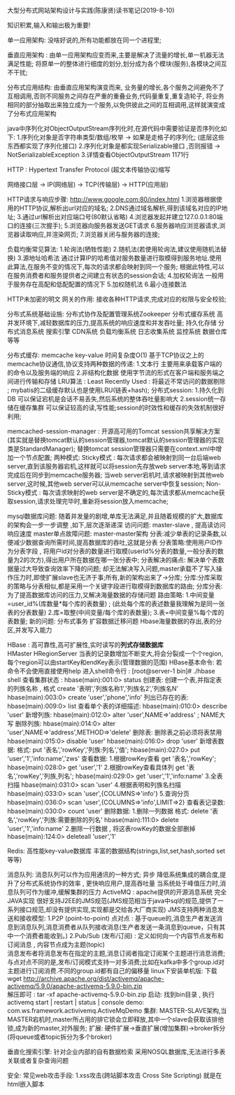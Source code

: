 大型分布式网站架构设计与实践(陈康贤)读书笔记(2019-8-10)

知识积累,输入和输出极为重要!

单一应用架构:
	没啥好说的,所有功能都放在同一个进程里;

垂直应用架构 :
	由单一应用架构应变而来,主要是解决了流量的增长,单一机器无法满足性能;
	将原单一的整体进行细度的划分,划分成为各个模块(服务),各模块之间互不干扰;

分布式应用结构:
	由垂直应用架构演变而来,
	业务量的增长,各个服务之间避免不了互相调用,否则不同服务之间存在严重的重叠业务,代码量重复,重复造轮子,
	将业务相同的部分抽取出来独立成为一个服务,以免供彼此之间的互相调用,这样就演变成了分布式应用架构

java中序列化对ObjectOutputStream序列化时,在源代码中需要验证是否序列化如下:
    1.序列化对象是否字符串类型/数组/枚举 -> 如果是走格子的序列化; (底层这些东西都实现了序列化接口)
    2.序列化对象是都实现Serializable接口 ,否则报错 -> NotSerializableException
    3.详情查看ObjectOutputStream 1171行

HTTP : Hypertext Transfer Protocol (超文本传输协议)缩写   
    
网络接口层 -> IP(网络层) -> TCP(传输层) -> HTTP(应用层)

HTTP请求与响应步骤: http://www.google.com:80/index.html
    1.浏览器根据使用的HTTP协议,解析出url对应的域名;
    2.DNS通过域名解析,得到该域名对应的IP地址;
    3.通过url解析出对应端口号(80默认省略)
    4.浏览器发起并建立127.0.0.1:80端口的连接(三次握手);
    5.浏览器向服务器发送GET请求
    6.服务器响应浏览器请求,浏览器读取响应,并渲染网页;
    7.浏览器关闭与服务器的连接;

负载均衡常见算法:
    1.轮询法(牺牲性能)
    2.随机法(若使用轮询法,建议使用随机法替换)
    3.源地址哈希法 通过计算IP的哈希值对服务数量进行取模得到服务地址.使用此算法,在服务不变的情况下,每次的请求都会映射到同一个服务;
        根据此特性,可以在服务消费者和服务提供者之间建立有状态的session会话;
    4.加权轮询法 一般用于服务存在高配和低配配置的情况下
    5.加权随机法
    6.最小连接数法
    
  HTTP未加密的明文
  网关的作用: 接收各种HTTP请求,完成对应的权限与安全校验;
  
  分布式系统基础设施:
    分布式协作及配置管理系统Zookeeper
    分布式缓存系统
       高并发环境下,减轻数据库的压力,提高系统的响应速度和并发吞吐量;
    持久化存储
    分布式消息系统
    搜索引擎
    CDN系统
    负载均衡系统
    日志收集系统
    监控系统
    数据仓库等等
    
  分布式缓存: 
    memcache key-value 时间复杂度O(1)
    基于TCP协议之上的memcache协议通信,协议支持两种数据的传递:
        1.文本行  主要用来承载客户端的的命令以及服务端的响应
        2.非结构化数据 使用字节流的形式在客户端和服务端之间进行传输和存储
    LRU算法 : Least Recently Used : 将最近不常访问的数据剔除 ; mybatis的二级缓存默认也是使用LRU(链表+hash);
  分布式session:
    1.持久化到DB 可以保证宕机是会话不易丢失,然后系统的整体吞吐量影响大
    2.session统一存储在缓存集群 可以保证较高的读,写性能;session的时效性和缓存的失效机制很好利用; 
    
  memcached-session-manager : 
    开源高可用的Tomcat session共享解决方案(其实就是替换tomcat默认的session管理器,tomcat默认的session管理器的实现类是StandardManager);
    替换tomcat session管理器只需要在context.xml中增加一个节点配置;
        <Context>
            <Manager pathname="实现类的全限定类名" />
        </Context>
    两种模式:
        Sticky模式 : 
            每次请求都会被映射到同一台后端web server,直到该服务器宕机,这样就可以将session先存放web server本地,等到请求完成后在同步到memcache服务器;
            当web server宕机时,请求被映射到其他web server,这时候,其他web server可以从memcache server中恢复session;
        Non-Sticky模式 :
            每次请求映射的web server是不确定的,每次请求都从memcache获取session,请求处理完毕时,重新将session放入memcache;
            
  mysql数据库问题: 随着并发量的剧增,单库无法满足,并且随着规模的扩大,数据库的架构会一步一步调整 ,如下,层次逐渐递深
    访问问题: master-slave , 提高读访问响应速度
    master单点故障问题: master-master架构 
    分表:减少单表的记录条数,以便减少数据查询所需时间,提高数据库的吞吐,这就是分表
        分表策略:使用用户ID作为分表字段 , 将用户id对分表的数量进行取模(userId%分表的数量,一般分表的数量为2的次方),得出用户所在数据在哪一张分表中;
        分表解决的痛点:
            解决单个表数据量过大导致查询效率下降的问题;
            却无法解决写入问题,master承载不了写入操作压力时,即使扩展slave也无济于事;所有,新的架构出来了->分库;
    分库:分库采取的策略与分表相似,都是采用一个关键字段进行取模得到数据库的路由;
    分库分表:为了提高数据库访问的压力,又解决海量数据的存储问题
        路由策略:
            1.中间变量=user_id%(库数量*每个库的表数量) ; (此处每个库的表述数量我理解为是同一张表的分表数量)
            2.库=取整(中间变量/每个库的表数量);
            3.表=中间变量%每个库的表数量;
        新的问题:
            分布式事务
            扩容数据迁移问题
         Hbase海量数据的存出,表的分区,并发写入能力
            
  HBase : 高可靠性,高可扩展性,实时读写的**列式存储数据库**   
    HMaster
    HRegionServer
    当表的记录数增加不断变大,将会分裂成一个个region,每个region可以由startKey和endKey表示(管理数据的范围)
    HBase基本命令:
        若命令不会使用直接使用help
        进入shell命令行 : 
            [root@server-1 bin]# ./hbase shell
        查看集群状态 : 
            hbase(main):001:0> status
        创建表:
            创建一个表,并指定表的列族名称 , 格式 create '表明','列族名称1','列族名2','列族名N'
            hbase(main):003:0> create 'user','phone','info'
        列出已存在的表:
            hbase(main):009:0> list
        查看单个表的详细描述:
            hbase(main):010:0> describe 'user'
        新增列族:
            hbase(main):012:0> alter 'user',NAME=>'address' ; NAME大写
        删除列族:
            hbase(main):014:0> alter 'user',NAME=>'address',METHOD=>'delete'
        删除表:
            删除表之前必须将表禁用
            hbase(main):015:0> disable 'user'
            hbase(main):016:0> drop 'user'
        新增表数据:
            格式: put '表名','rowKey','列族:列名','值';
            hbase(main):027:0> put 'user','1','info:name','zws'
        查看数据:
            1.根据rowKey查看 
                get '表名','rowKey';
                hbase(main):028:0> get 'user','1'
            2.根据rowKey查看具体列
                get '表名','rowKey','列族,列名';
                hbase(main):029:0> get 'user','1','info:name'
            3.全表扫描
                hbase(main):031:0> scan 'user'
            4.根据表明和列族名扫描
                hbase(main):033:0> scan 'user',{COLUMNS=>'info'}
            5.查询分页
                hbase(main):036:0> scan 'user',{COLUMNS=>'info',LIMIT=>2}
        查看表记录数:
            hbase(main):030:0> count 'user'
        删除数据:
            1.删除一列数据
                格式: delete '表名','rowKey','列族:需要删除的列名'
                hbase(main):111:0> delete 'user','1','info:name'
            2.删除一行数据 , 将这表rowKey的数据全部删掉
                hbase(main):124:0> deleteall 'user','1'

  Redis:
    高性能key-value数据库 丰富的数据结构(strings,list,set,hash,sorted set等等)
    
  消息队列:
    消息队列可以作为应用通讯的一种方式; 异步 降低系统集成的耦合度,提升了分布式系统协作的效率 , 更快响应用户,提高吞吐量
    当系统处于峰值压力时,消息队列可作为缓冲,缓解集群的压力
    ActiveMQ :
        apache提供的开源消息系统
        完全JAVA实现
        很好支持J2EE的JMS规范(JMS规范相当于java中sql的规范,提供了一系列接口规范,却没有提供实现,实现都是交给各大厂商实现)
         JMS支持两种消息发送和接收模型:
            1.P2P (point-to-point) 点对点 : 基于queue的,消息生产者发送消息到消息队列,消息消费者从队列接收消息(生产者发送一条消息到queue，只有其中一个消费者能收到。)
            2.Pub/Sub (发布/订阅) : 定义如何向一个内容节点发布和订阅消息 , 内容节点成为主题(topic)    
                消息发布者将消息发布在指定的主题,消息订阅者指定订阅某个主题进行消息消费;
                与点对点不同的是,发布/订阅模式支持一对多消费;比如在kafka中多个group.id对主题进行订阅消费.不同的group.id都有自己的偏移量
     linux下安装单机版: 下载 wget http://archive.apache.org/dist/activemq/apache-activemq/5.9.0/apache-activemq-5.9.0-bin.zip           
                 解压即可 : tar -xf apache-activemq-5.9.0-bin.zip 
                 启动: 找到bin目录 , 执行 activemq start | restart | status | console
     demo: com.ws.framework.activivemq.ActiveMqDemo
     集群:
        MASTER-SLAVE架构,当MASTER宕机时,master所占用的排它锁会立即释放,其中一个slave会获取该排他锁,成为新的master,对外服务;
        扩展: 硬件扩展->垂直扩展(增加集群)->broker拆分(将queue或者topic拆分为多个broker)
     
  垂直化搜索引擎: 针对企业内部的自有数据检索 
     采用NOSQL数据库,无法进行多表关联或者复杂查询问题
     
安全:
    常见web攻击手段:
        1.xss攻击(跨站脚本攻击 Cross Site Scripting) 就是在html嵌入脚本<script>
          解决方法: 对用户输入数据进行HTML转义处理
        2.CSRF(cross site request forgery) 恶意站点B使用用户已登录的站点A的cookie向站点A发送请求,使得站点A误以为该请求是用户的请求,用此方法已达到目的,比如发邮件/消息/转账等操作;
          解决方法: 
            2.1 将cookie设置为HttpOnly , JavaScript脚本/Applet等就无法读取到cookie信息,避免了攻击者伪造cookie的情况出现;
                servlet这样设置:  response.setHeader("Set-Cookie","cookie=23432432432544545;HttpOnly);
            2.2 添加token,每次访问都携带服务器生成的token
            2.3 Referer识别 
                此属性值是请求网站的地址,后端可以根据此值决定是否允许访问; 例如我在A(www.ws.com)网站点开链接B(www.baidu.com),此时请求中的referer属性值是www.ws.com , 这样百度就可以根据此值来决定是否给与访问;
                注意:只有点击链接的时候才request的头部才会有此属性;如果直接输入网址是不会产生该头属性的
                String referer = request.getHeaders("Referer);
        3.SQL注入
           预防: 1.使用预编译语句 PreparedStatement;
                2.ORM框架自动处理
                3.处理好异常,避免异常输出到页面
        4.文件上传漏铜       
         
            
               
    
  
  
  
  
  
  
  
  
  
  
  
  
  
  
  
  
  
  
  